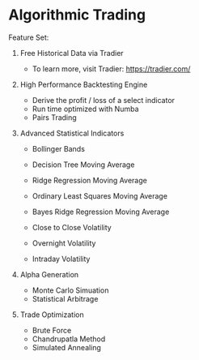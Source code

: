 # Algorithmic Trading

Feature Set: 

1. Free Historical Data via Tradier

    - To learn more, visit Tradier: https://tradier.com/

2. High Performance Backtesting Engine

    - Derive the profit / loss of a select indicator
    - Run time optimized with Numba
    - Pairs Trading 

3. Advanced Statistical Indicators

    - Bollinger Bands
    - Decision Tree Moving Average
    - Ridge Regression Moving Average
    - Ordinary Least Squares Moving Average
    - Bayes Ridge Regression Moving Average

    - Close to Close Volatility
    - Overnight Volatility
    - Intraday Volatility

4. Alpha Generation

    - Monte Carlo Simuation
    - Statistical Arbitrage

5. Trade Optimization

    - Brute Force
    - Chandrupatla Method
    - Simulated Annealing



